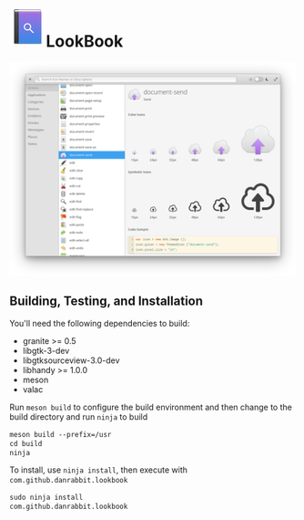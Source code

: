 <img align="left" width="64" height="64" src="data/icons/64.svg">
<h1 class="rich-diff-level-zero">LookBook</h1>

![LookBook Screenshot](data/screenshot.png?raw=true)

## Building, Testing, and Installation


You'll need the following dependencies to build:
* granite >= 0.5
* libgtk-3-dev
* libgtksourceview-3.0-dev
* libhandy >= 1.0.0
* meson
* valac

Run `meson build` to configure the build environment and then change to the build directory and run `ninja` to build

    meson build --prefix=/usr 
    cd build
    ninja

To install, use `ninja install`, then execute with `com.github.danrabbit.lookbook`

    sudo ninja install
    com.github.danrabbit.lookbook
